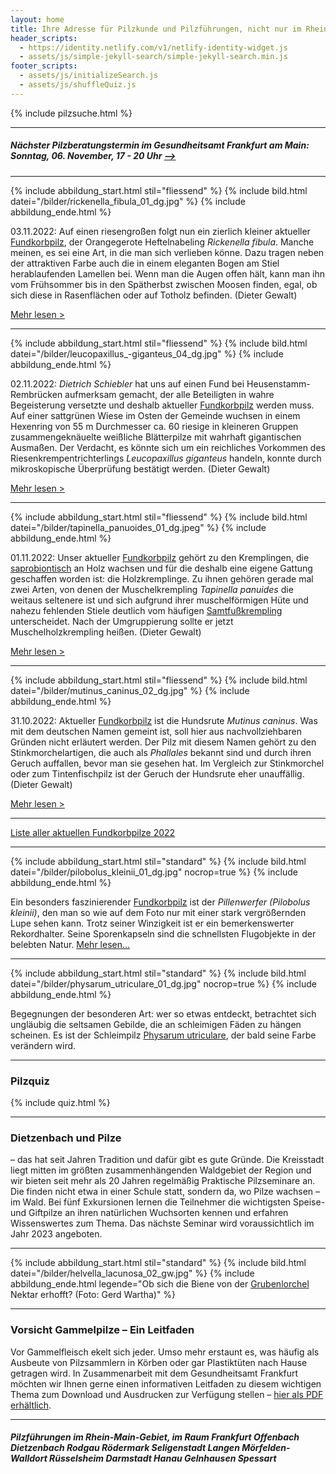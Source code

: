 ```yaml
---
layout: home
title: Ihre Adresse für Pilzkunde und Pilzführungen, nicht nur im Rhein-Main-Gebiet
header_scripts:
  - https://identity.netlify.com/v1/netlify-identity-widget.js
  - assets/js/simple-jekyll-search/simple-jekyll-search.min.js
footer_scripts:
  - assets/js/initializeSearch.js
  - assets/js/shuffleQuiz.js
---
```

{% include pilzsuche.html %}

- - -

##### Nächster Pilzberatungstermin im Gesundheitsamt Frankfurt am Main: Sonntag, 06. November, 17 - 20 Uhr [\-->](/termine)

- - -

{% include abbildung_start.html stil="fliessend" %}
{% include bild.html datei="/bilder/rickenella_fibula_01_dg.jpg" %}
{% include abbildung_ende.html %}

03.11.2022:  Auf einen riesengroßen folgt nun ein zierlich kleiner aktueller [Fundkorbpilz](AA "Glossar-"), der Orangegerote Heftelnabeling *Rickenella fibula*. Manche meinen, es sei eine Art, in die man sich verlieben könne. Dazu tragen neben der attraktiven Farbe auch die in einem eleganten Bogen am Stiel herablaufenden Lamellen bei. Wenn man die Augen offen hält, kann man ihn vom Frühsommer bis in den Spätherbst zwischen Moosen finden, egal, ob sich diese in Rasenflächen oder auf Totholz befinden. (Dieter Gewalt)

[Mehr lesen >](/pilze/rickenella-fibula)

<div style="clear:  both"></div>

- - -

{% include abbildung_start.html stil="fliessend" %}
{% include bild.html datei="/bilder/leucopaxillus_-giganteus_04_dg.jpg" %}
{% include abbildung_ende.html %}

02.11.2022:  *Dietrich Schiebler* hat uns auf einen Fund bei Heusenstamm-Rembrücken aufmerksam gemacht, der alle Beteiligten in wahre Begeisterung versetzte und deshalb aktueller [Fundkorbpilz](AA "Glossar-") werden muss. Auf einer sattgrünen Wiese im Osten der Gemeinde wuchsen in einem Hexenring von 55 m Durchmesser ca. 60 riesige in kleineren Gruppen zusammengeknäuelte weißliche Blätterpilze mit wahrhaft gigantischen Ausmaßen. Der Verdacht, es könnte sich um ein reichliches Vorkommen des Riesenkrempentrichterlings *Leucopaxillus giganteus* handeln, konnte durch mikroskopische Überprüfung bestätigt werden. (Dieter Gewalt)

[Mehr lesen >](/pilze/leucopaxillus-giganteus-riesenkrempentrichterling)

<div style="clear:  both"></div>

- - -

{% include abbildung_start.html stil="fliessend" %}
{% include bild.html datei="/bilder/tapinella_panuoides_01_dg.jpeg" %}
{% include abbildung_ende.html %}

01.11.2022:  Unser aktueller [Fundkorbpilz](AA "Glossar-") gehört zu den Kremplingen, die [saprobiontisch](saprobiontisch "Glossar") an Holz wachsen und für die deshalb eine eigene Gattung geschaffen worden ist: die Holzkremplinge. Zu ihnen gehören gerade mal zwei Arten, von denen der Muschelkrempling *Tapinella panuides* die weitaus seltenere ist und sich aufgrund ihrer muschelförmigen Hüte und nahezu fehlenden Stiele deutlich vom häufigen [Samtfußkrempling](/pilze/tapinella-atrotomentosa-samtfußkrempling) unterscheidet. Nach der Umgruppierung sollte er jetzt Muschelholzkrempling heißen. (Dieter Gewalt)

[Mehr lesen >](/pilze/tapinella-panuoides-muschelkrempling)

<div style="clear:  both"></div>

- - -

{% include abbildung_start.html stil="fliessend" %}
{% include bild.html datei="/bilder/mutinus_caninus_02_dg.jpg" %}
{% include abbildung_ende.html %}

31.10.2022: Aktueller [Fundkorbpilz](AA "Glossar-") ist die Hundsrute *Mutinus caninus*. Was mit dem deutschen Namen gemeint ist, soll hier aus nachvollziehbaren Gründen nicht erläutert werden.  Der Pilz mit diesem Namen gehört zu den Stinkmorchelartigen, die auch als *Phallales* bekannt sind und durch ihren Geruch auffallen, bevor man sie gesehen hat. Im Vergleich zur Stinkmorchel oder zum Tintenfischpilz ist der Geruch der Hundsrute eher unauffällig. (Dieter Gewalt)

[Mehr lesen >](/pilze/mutinus-caninus-hundsrute)

<div style="clear:  both"></div> 

- - -

[Liste aller aktuellen Fundkorbpilze 2022](/artikel/liste-aller-aktuellen-fundkorbpilze-2022.html)

- - -

{% include abbildung_start.html stil="standard" %}
{% include bild.html datei="/bilder/pilobolus_kleinii_01_dg.jpg" nocrop=true %}
{% include abbildung_ende.html %}

Ein besonders faszinierender [Fundkorbpilz](AA "Glossar-") ist der *Pillenwerfer (Pilobolus kleinii)*, den man so wie auf dem Foto nur mit einer stark vergrößernden Lupe sehen kann. Trotz seiner Winzigkeit ist er ein bemerkenswerter Rekordhalter. Seine Sporenkapseln sind die schnellsten Flugobjekte in der belebten Natur. [Mehr lesen...](/pilze/pilobolus-kleinii-pillenwerfer)

- - -

{% include abbildung_start.html stil="standard" %}
{% include bild.html datei="/bilder/physarum_utriculare_01_dg.jpg" nocrop=true %}
{% include abbildung_ende.html %}

Begegnungen der besonderen Art: wer so etwas entdeckt, betrachtet sich ungläubig die seltsamen Gebilde, die an schleimigen Fäden zu hängen scheinen. Es ist der Schleimpilz [Physarum utriculare](/pilze/physarum-utriculare-fadenfruchtschleimpilz), der bald seine Farbe verändern wird.

- - -

### Pilzquiz

{% include quiz.html %}

- - -

### Dietzenbach und Pilze

– das hat seit Jahren Tradition und dafür gibt es gute Gründe. Die Kreisstadt liegt mitten im größten zusammenhängenden Waldgebiet der Region und wir bieten seit mehr als 20 Jahren regelmäßig Praktische Pilzseminare an. Die finden nicht etwa in einer Schule statt, sondern da, wo Pilze wachsen – im Wald. Bei fünf Exkursionen lernen die Teilnehmer die wichtigsten Speise- und Giftpilze an ihren natürlichen Wuchsorten kennen und erfahren Wissenswertes zum Thema. Das nächste Seminar wird voraussichtlich im Jahr 2023 angeboten.  

- - -

{% include abbildung_start.html stil="standard" %}
{% include bild.html datei="/bilder/helvella_lacunosa_02_gw.jpg" %}
{% include abbildung_ende.html legende="Ob sich die Biene von der <a href='/pilze/helvella-lacunosa-grubenlorchel'>Grubenlorchel</a> Nektar erhofft?  (Foto: Gerd Wartha)" %}

- - -

### Vorsicht Gammelpilze – Ein Leitfaden

Vor Gammelfleisch ekelt sich jeder. Umso mehr erstaunt es, was häufig als Ausbeute von Pilzsammlern in Körben oder gar Plastiktüten nach Hause getragen wird. In Zusammenarbeit mit dem Gesundheitsamt Frankfurt möchten wir Ihnen gerne einen informativen Leitfaden zu diesem wichtigen Thema zum Download und Ausdrucken zur Verfügung stellen – [hier als PDF erhältlich](/assets/docs/Fundkorb.de-Gammelpilze.pdf).

- - -

##### Pilzführungen im Rhein-Main-Gebiet, im Raum Frankfurt Offenbach Dietzenbach Rodgau Rödermark Seligenstadt Langen Mörfelden-Walldort Rüsselsheim Darmstadt Hanau Gelnhausen Spessart